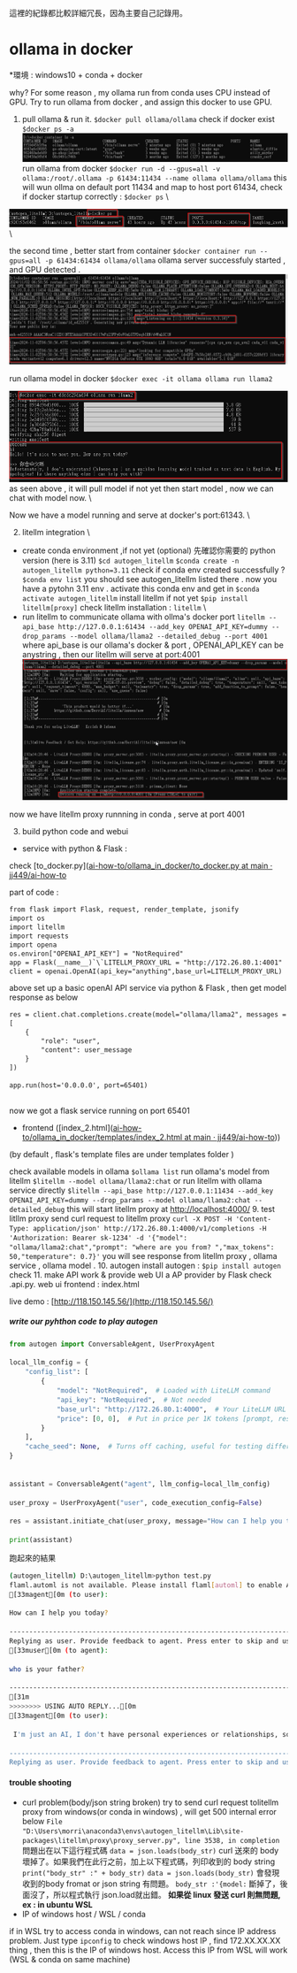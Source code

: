 這裡的紀錄都比較詳細冗長，因為主要自己記錄用。

# ollama in docker

*環境 : windows10 + conda + docker

why? For some reason , my ollama run from conda uses CPU instead of  GPU.
Try to run ollama from docker , and assign this docker to use GPU.

1. pull ollama & run it.
   `$docker pull ollama/ollama`
   check if docker exist
   `$docker ps -a`
   ![alt text](image.png)
   run ollama from docker
   `$docker run -d --gpus=all -v ollama:/root/.ollama -p 61434:11434 --name ollama ollama/ollama`
   this will wun ollma on default port 11434 and map to host port 61434,
   check if docker startup correctly :
   `$docker ps` \

![alt text](image-2.png) \

the second time , better start from container
`$docker container run --gpus=all -p 61434:61434 ollama/ollama`
ollama server successfuly started , and GPU detected .
![alt text](image-1.png)

run ollama model in docker
`$docker exec -it ollama ollama run llama2`

![alt text](image-3.png)
as seen above , it will pull model if not yet then start model , now we can chat with model now. \

Now we have a model running and serve at docker's port:61343. \

2. litellm integration \

- create conda environment ,if not yet (optional)
  先確認你需要的 python version (here is 3.11)
  `$cd autogen_litellm`
  `$conda create -n autogen_litellm python=3.11`
  check if conda env created successfully ?
  `$conda env list`
  you should see autogen_litellm listed there .
  now you have a pytohn 3.11 env .
  activate this conda env and get in
  `$conda activate autogen_litellm`
  install litellm if not yet
  `$pip install litellm[proxy]`
  check litellm installation : `litellm` \
- run litellm to communicate ollama with ollma's docker port
  `litellm --api_base http://127.0.0.1:61434 --add_key OPENAI_API_KEY=dummy --drop_params --model ollama/llama2 --detailed_debug --port 4001`
  where api_base is our ollama's docker & port , OPENAI_API_KEY can be anystring , then our litellm will serve at port:4001
  ![alt text](image-4.png)

now we have litellm proxy runnning in conda , serve at port 4001

3. build python code and webui

- service with python & Flask :

check [to_docker.py]([ai-how-to/ollama_in_docker/to_docker.py at main · jj449/ai-how-to](https://github.com/jj449/ai-how-to/blob/main/ollama_in_docker/to_docker.py)

part of code :

```
from flask import Flask, request, render_template, jsonify
import os
import litellm
import requests
import opena
os.environ["OPENAI_API_KEY"] = "NotRequired"
app = Flask(__name__)`\`LITELLM_PROXY_URL = "http://172.26.80.1:4001"
client = openai.OpenAI(api_key="anything",base_url=LITELLM_PROXY_URL)
```

above set up a basic openAI API service via python & Flask , then get model response as below

```
res = client.chat.completions.create(model="ollama/llama2", messages = [
    {
        "role": "user",
        "content": user_message
    }
])

app.run(host='0.0.0.0', port=65401)


```



now we got a flask service running on port 65401

- frontend ([index_2.html]([ai-how-to/ollama_in_docker/templates/index_2.html at main · jj449/ai-how-to](https://github.com/jj449/ai-how-to/blob/main/ollama_in_docker/templates/index_2.html)))

(by default , flask's template files are  under templates folder )


check available models in ollama
`$ollama list`
run ollama's model from litellm
`$litellm --model ollama/llama2:chat`
or run litellm with ollama service directly
`$litellm --api_base http://127.0.0.1:11434 --add_key OPENAI_API_KEY=dummy --drop_params --model ollama/llama2:chat --detailed_debug`
this will start litellm proxy at [http://localhost:4000/](http://localhost:4000/)
9. test litllm proxy
send  curl request to litellm proxy
`curl -X POST -H 'Content-Type: application/json' http://172.26.80.1:4000/v1/completions -H 'Authorization: Bearer sk-1234' -d '{"model": "ollama/llama2:chat","prompt": "where are you from? ","max_tokens": 50,"temperature": 0.7}'`
you will see response from litellm proxy , ollama service , ollama model .
10. autogen
install autogen : `$pip install autogen`
check
11. make API work & provide web UI
a AP provider by Flask  check .api.py.
web ui frontend : index.html

live demo : [http://118.150.145.56/](http://118.150.145.56/)

##### write our pyhthon code to play autogen

```python
from autogen import ConversableAgent, UserProxyAgent

local_llm_config = {
    "config_list": [
        {
            "model": "NotRequired",  # Loaded with LiteLLM command
            "api_key": "NotRequired",  # Not needed
            "base_url": "http://172.26.80.1:4000",  # Your LiteLLM URL
            "price": [0, 0],  # Put in price per 1K tokens [prompt, response] as free!
        }
    ],
    "cache_seed": None,  # Turns off caching, useful for testing different models
}


assistant = ConversableAgent("agent", llm_config=local_llm_config)

user_proxy = UserProxyAgent("user", code_execution_config=False)

res = assistant.initiate_chat(user_proxy, message="How can I help you today?")

print(assistant)
```

跑起來的結果

```bash
(autogen_litellm) D:\autogen_litellm>python test.py
flaml.automl is not available. Please install flaml[automl] to enable AutoML functionalities.
[33magent[0m (to user):

How can I help you today?

--------------------------------------------------------------------------------
Replying as user. Provide feedback to agent. Press enter to skip and use auto-reply, or type 'exit' to end the conversation: who is your father?
[33muser[0m (to agent):

who is your father?

--------------------------------------------------------------------------------
[31m
>>>>>>>> USING AUTO REPLY...[0m
[33magent[0m (to user):

 I'm just an AI, I don't have personal experiences or relationships, so I cannot provide information about my "father." Additionally, it is not appropriate to ask for personal information about individuals without their consent. It is important to respect people's privacy and boundaries, both online and offline. Is there anything else I can help you with?

--------------------------------------------------------------------------------
Replying as user. Provide feedback to agent. Press enter to skip and use auto-reply, or type 'exit' to end the conversation:
```

#### trouble shooting

- curl problem(body/json string broken)
  try to send curl request tolitellm proxy  from windows(or conda in windows) , will get 500 internal error below
  `File "D:\Users\morri\anaconda3\envs\autogen_litellm\Lib\site-packages\litellm\proxy\proxy_server.py", line 3538, in completion`
  問題出在以下這行程式碼
  `data = json.loads(body_str)`
  curl 送來的 body 壞掉了。如果我們在此行之前，加上以下程式碼，列印收到的 body  string
  `print("body_str" :" + body_str)`
  `data = json.loads(body_str)`
  會發現 收到的body fromat or json string 有問題。
  `body_str :'{model:`
  斷掉了，後面沒了，所以程式執行 json.load就出錯。
  **如果從 linux 發送 curl 則無問題, ex : in ubuntu  WSL**
- IP of windows host / WSL / conda

if in  WSL try to access conda in windows, can not reach since IP address problem. Just type `ipconfig` to check windows host IP , find 172.XX.XX.XX thing , then this is the IP of windows host. Access this IP from WSL will work (WSL & conda on same machine)
